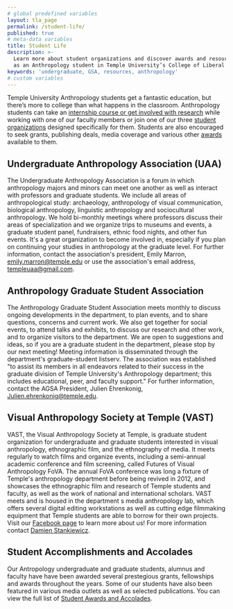 ```yaml
---
# global predefined variables
layout: tla_page
permalink: /student-life/
published: true
# meta-data variables
title: Student Life
description: >-
  Learn more about student organizations and discover awards and resources available to you
  as an Anthropology student in Temple University’s College of Liberal Arts.
keywords: 'undergraduate, GSA, resources, anthropology'
# custom variables
---
```

Temple University Anthropology students get a fantastic education, but there’s more to college than what happens in the classroom. Anthropology students can take an [internship course or get involved with research](#internship-and-research-opportunities-for-undergraduate-students) while working with one of our faculty members or join one of our three [student organizations](#undergraduate-anthropology-association-uaa) designed specifically for them. Students are also encouraged to seek grants, publishing deals, media coverage and various other [awards](#student-accomplishments-and-accolades) available to them.

## Undergraduate Anthropology Association (UAA)
The Undergraduate Anthropology Association is a forum in which anthropology majors and minors can meet one another as well as interact with professors and graduate students. We include all areas of anthropological study: archaeology, anthropology of visual communication, biological anthropology, linguistic anthropology and sociocultural anthropology. We hold bi-monthly meetings where professors discuss their areas of specialization and we organize trips to museums and events, a graduate student panel, fundraisers, ethnic food nights, and other fun events. It's a great organization to become involved in, especially if you plan on continuing your studies in anthropology at the graduate level. For further information, contact the association's president, Emily Marron, [emily.marron@temple.edu](mailto:emily.marron@temple.edu) or use the association's email address, [templeuaa@gmail.com](mailto:templeuaa@gmail.com).

## Anthropology Graduate Student Association
The Anthropology Graduate Student Association meets monthly to discuss ongoing developments in the department, to plan events, and to share questions, concerns and current work. We also get together for social events, to attend talks and exhibits, to discuss our research and other work, and to organize visitors to the department. We are open to suggestions and ideas, so if you are a graduate student in the department, please stop by our next meeting! Meeting information is disseminated through the department's graduate-student listserv. The association was established "to assist its members in all endeavors related to their success in the graduate division of Temple University's Anthropology department; this includes educational, peer, and faculty support." For further information, contact the AGSA President, Julien Ehrenkonig, [Julien.ehrenkonig@temple.edu](mailto:Julien.ehrenkonig@temple.edu).

## Visual Anthropology Society at Temple (VAST)
VAST, the Visual Anthropology Society at Temple, is graduate student organization for undergraduate and graduate students interested in visual anthropology, ethnographic film, and the ethnography of media. It meets regularly to watch films and organize events, including a semi-annual academic conference and film screening, called Futures of Visual Anthropology FoVA. The annual FoVA conference was long a fixture of Temple's anthropology department before being revived in 2012, and showcases the ethnographic film and research of Temple students and faculty, as well as the work of national and international scholars. VAST meets and is housed in the department s media anthropology lab, which offers several digital editing workstations as well as cutting edge filmmaking equipment that Temple students are able to borrow for their own projects. Visit our [Facebook page](https://www.facebook.com/VASTvisions/) to learn more about us! For more information contact [Damien Stankiewicz](mailto:damien@temple.edu).  

## Student Accomplishments and Accolades
Our Antropology undergraduate and graduate students, alumnus and faculty have have been awarded several prestegious grants, fellowships and awards throughout the years. Some of our students have also been featured in various media outlets as well as selected publications. You can view the full list of [Student Awards and Accolades](https://liberalarts.temple.edu/sites/liberalarts/files/Anthropology%20Student%20Accomplishments.pdf).
